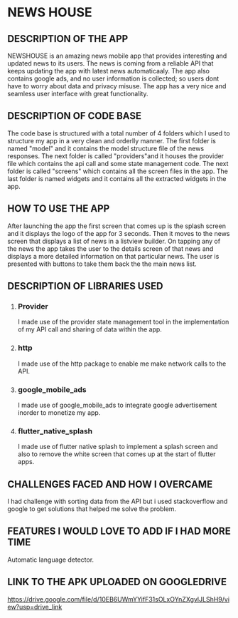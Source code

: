 # NEWS HOUSE

## DESCRIPTION OF THE APP
NEWSHOUSE is an amazing news mobile app that provides interesting and updated news to its users. The news is coming from a reliable API that keeps updating the app with latest news automaticaaly. The app also contains google ads, and no user information is collected; so users dont have to worry about data and privacy misuse. The app has a very nice and seamless user interface with great functionality.

## DESCRIPTION OF CODE BASE
The code base is structured with a total number of 4 folders which I used to structure my app in a very clean and orderlly manner. The first folder is named "model" and it contains the model structure file of the news responses. The next folder is called "providers"and it houses the provider file which contains the api call and some state management code. The next folder is called "screens" which contains all the screen files in the app. The last folder is named widgets and it contains all the extracted widgets in the app.

## HOW TO USE THE APP
After launching the app the first screen that comes up is the splash screen and it displays the logo of the app for 3 seconds. Then it moves to the news screen that displays a list of news in a listview builder. On tapping any of the news the app takes the user to the details screen of that news and displays a more detailed information on that particular news. The user is presented with buttons to take them back the the main news list.

## DESCRIPTION OF LIBRARIES USED
1. ### Provider
   I made use of the provider state management tool in the implementation of my API call and sharing of data within the app.
   
2. ### http
   I made use of the http package to enable me make network calls to the API.

3. ### google_mobile_ads
   I made use of google_mobile_ads to integrate google advertisement inorder to monetize my app.
   
4. ### flutter_native_splash
   I made use of flutter native splash to implement a splash screen and also to remove the white screen that comes up at the start of flutter apps.

## CHALLENGES FACED AND HOW I OVERCAME
   I had challenge with sorting data from the API but i used stackoverflow and google to get solutions that helped me solve the problem.
   
## FEATURES I WOULD LOVE TO ADD IF I HAD MORE TIME
   Automatic language detector.   
   
## LINK TO THE APK UPLOADED ON GOOGLEDRIVE
  https://drive.google.com/file/d/10EB6UWmYYifF31sOLxOYnZXgvlJLShH9/view?usp=drive_link
